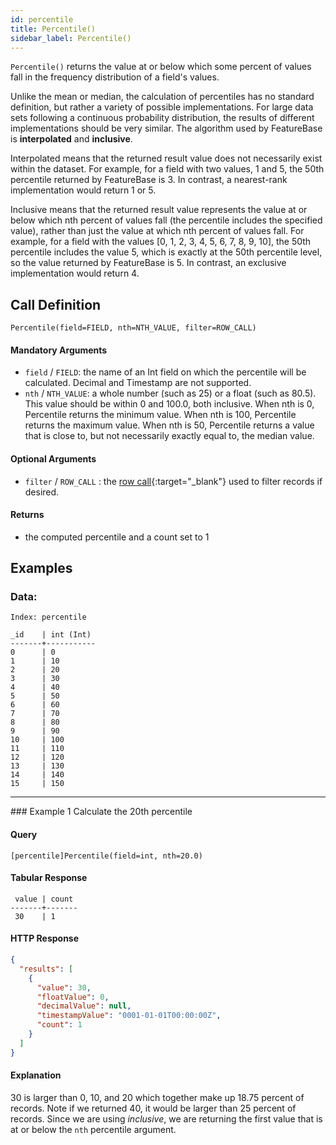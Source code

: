 ```yaml
---
id: percentile
title: Percentile()
sidebar_label: Percentile()
---
```


`Percentile()` returns the value at or below which some percent of values fall in the frequency distribution of a field's values.

Unlike the mean or median, the calculation of percentiles has no standard definition, but rather a variety of possible implementations. For large data sets following a continuous probability distribution, the results of different implementations should be very similar. The algorithm used by FeatureBase is **interpolated** and **inclusive**.

Interpolated means that the returned result value does not necessarily exist within the dataset. For example, for a field with two values, 1 and 5, the 50th percentile returned by FeatureBase is 3. In contrast, a nearest-rank implementation would return 1 or 5.

Inclusive means that the returned result value represents the value at or below which nth percent of values fall (the percentile includes the specified value), rather than just the value at which nth percent of values fall. For example, for a field with the values [0, 1, 2, 3, 4, 5, 6, 7, 8, 9, 10], the 50th percentile includes the value 5, which is exactly at the 50th percentile level, so the value returned by FeatureBase is 5. In contrast, an exclusive implementation would return 4.

## Call Definition

```
Percentile(field=FIELD, nth=NTH_VALUE, filter=ROW_CALL)
```

#### Mandatory Arguments
 - `field` / `FIELD`: the name of an Int field on which the percentile will be calculated. Decimal and Timestamp are not supported.
 - `nth` / `NTH_VALUE`: a whole number (such as 25) or a float (such as 80.5). This value should be within 0 and 100.0, both inclusive. When nth is 0, Percentile returns the minimum value. When nth is 100, Percentile returns the maximum value. When nth is 50, Percentile returns a value that is close to, but not necessarily exactly equal to, the median value.

#### Optional Arguments
 - `filter` / `ROW_CALL` : the [row call](/pql-guide/pql-introduction#row-calls){:target="_blank"}  used to filter records if desired.
 
#### Returns
- the computed percentile and a count set to 1

## Examples

### Data:
```
Index: percentile

_id    | int (Int) 
-------+-----------
0      | 0           
1      | 10         
2      | 20        
3      | 30                                     
4      | 40          
5      | 50        
6      | 60        
7      | 70  
8      | 80          
9      | 90        
10     | 100         
11     | 110
12     | 120           
13     | 130         
14     | 140       
15     | 150
```
<hr>
### Example 1
Calculate the 20th percentile

#### Query
```
[percentile]Percentile(field=int, nth=20.0)
```
#### Tabular Response
```
 value | count
-------+-------
 30    | 1
```
#### HTTP Response
```json
{
  "results": [
    {
      "value": 30,
      "floatValue": 0,
      "decimalValue": null,
      "timestampValue": "0001-01-01T00:00:00Z",
      "count": 1
    }
  ]
}
```
#### Explanation
30 is larger than 0, 10, and 20 which together make up 18.75 percent of records. Note if we returned 40, it would be larger than 25 percent of records. Since we are using *inclusive*, we are returning the first value that is at or below the `nth` percentile argument.
